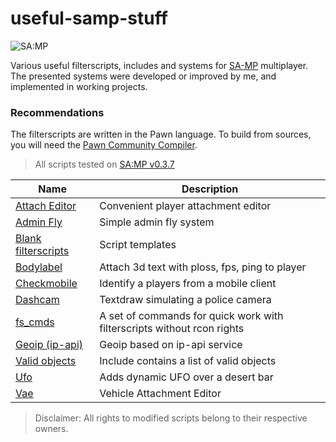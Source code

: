 # useful-samp-stuff

![SA:MP](https://www.sa-mp.com/images/logo.gif)  

Various useful filterscripts, includes and systems for [SA-MP](https://www.sa-mp.com/) multiplayer.  
The presented systems were developed or improved by me, and implemented in working projects.  

### Recommendations
The filterscripts are written in the Pawn language. To build from sources, you will need the [Pawn Community Compiler](https://github.com/pawn-lang/compiler).  
> All scripts tested on [SA:MP v0.3.7](https://www.sa-mp.com/download.php)  

| Name | Description |
| --- | --- |
| [Attach Editor](https://github.com/ins1x/useful-samp-stuff/tree/main/filterscripts/aedit) | Convenient player attachment editor |
| [Admin Fly](https://github.com/ins1x/useful-samp-stuff/tree/main/filterscripts/afly) | Simple admin fly system |
| [Blank filterscripts](https://github.com/ins1x/useful-samp-stuff/tree/main/filterscripts/blank_filterscripts) | Script templates |
| [Bodylabel](https://github.com/ins1x/useful-samp-stuff/tree/main/filterscripts/bodylabel) | Attach 3d text with ploss, fps, ping to player |
| [Checkmobile](https://github.com/ins1x/useful-samp-stuff/tree/main/filterscripts/checkmobile) | Identify a players from a mobile client |
| [Dashcam](https://github.com/ins1x/useful-samp-stuff/tree/main/filterscripts/dashcam) | Textdraw simulating a police camera |
| [fs_cmds](https://github.com/ins1x/useful-samp-stuff/tree/main/filterscripts/fs_cmds) | A set of commands for quick work with filterscripts without rcon rights |
| [Geoip (ip-api)](https://github.com/ins1x/useful-samp-stuff/tree/main/filterscripts/geoip_ipapi) | Geoip based on ip-api service |
| [Valid objects](https://github.com/ins1x/useful-samp-stuff/tree/main/include/valid_objects) | Include contains a list of valid objects  |
| [Ufo](https://github.com/ins1x/useful-samp-stuff/tree/main/filterscripts/ufo) | Adds dynamic UFO over a desert bar|
| [Vae](https://github.com/ins1x/useful-samp-stuff/tree/main/filterscripts/vae) | Vehicle Attachment Editor |

> Disclaimer: All rights to modified scripts belong to their respective owners.  